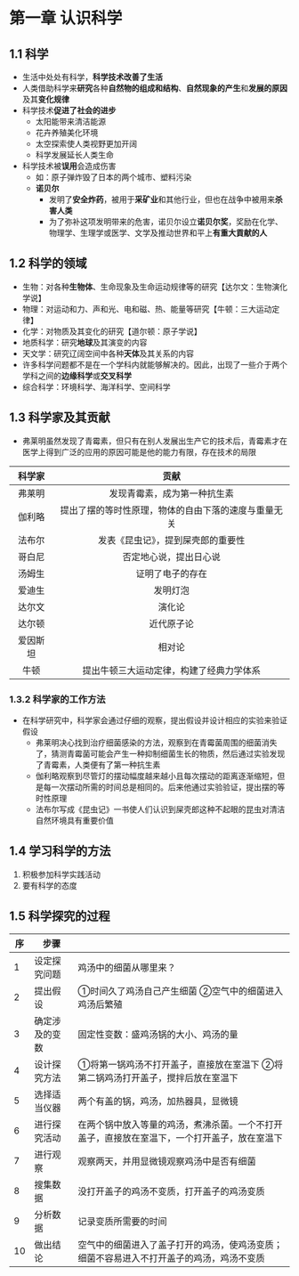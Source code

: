 # 第一章 认识科学

## 1.1 科学

- 生活中处处有科学，**科学技术改善了生活**
- 人类借助科学来**研究**各种**自然物的组成和结构**、**自然现象的产生**和**发展的原因**及其**变化规律**
- 科学技术**促进了社会的进步**
  - 太阳能带来清洁能源
  - 花卉养殖美化环境
  - 太空探索使人类视野更加开阔
  - 科学发展延长人类生命
- 科学技术被**误用**会造成伤害
  - 如：原子弹炸毁了日本的两个城市、塑料污染
  - **诺贝尔**
    - 发明了**安全炸药**，被用于**采矿业**和其他行业，但也在战争中被用来**杀害人类**
    - 为了弥补这项发明带来的危害，诺贝尔设立**诺贝尔奖**，奖励在化学、物理学、生理学或医学、文学及推动世界和平上**有重大貢献的人**

## 1.2 科学的领域

- 生物：对各种**生物体**、生命现象及生命运动规律等的研究【达尔文：生物演化学说】
- 物理：对运动和力、声和光、电和磁、热、能量等研究【牛顿：三大运动定律】
- 化学：对物质及其变化的研究【道尔顿：原子学说】
- 地质科学：研究**地球**及其演变的内容
- 天文学：研究辽阔空间中各种**天体**及其关系的内容
- 许多科学问题都不是在一个学科内就能够解决的。因此，出现了一些介于两个学科之间的**边缘科学**或**交叉科学**
- 综合科学：环境科学、海洋科学、空间科学

## 1.3 科学家及其贡献

- 弗莱明虽然发现了青霉素，但只有在别人发展出生产它的技术后，青霉素才在医学上得到广泛的应用的原因可能是他的能力有限，存在技术的局限

|  科学家  |                         贡献                         |
| :------: | :--------------------------------------------------: |
|  弗莱明  |             发现青霉素，成为第一种抗生素             |
|  伽利略  | 提出了摆的等时性原理，物体的自由下落的速度与重量无关 |
|  法布尔  |          发表《昆虫记》，提到屎壳郎的重要性          |
|  哥白尼  |                否定地心说，提出日心说                |
|  汤姆生  |                   证明了电子的存在                   |
|  爱迪生  |                       发明灯泡                       |
|  达尔文  |                        演化论                        |
|  达尔顿  |                      近代原子论                      |
| 爱因斯坦 |                        相对论                        |
|   牛顿   |       提出牛顿三大运动定律，构建了经典力学体系       |

### 1.3.2 科学家的工作方法

- 在科学研究中，科学家会通过仔细的观察，提出假设并设计相应的实验来验证假设
  - 弗莱明决心找到治疗细菌感染的方法，观察到在青霉菌周围的细菌消失了，猜测青霉菌可能会产生一种抑制细菌生长的物质，然后通过实验发现了青霉素，人类便有了第一种抗生素
  - 伽利略观察到尽管灯的摆动幅度越来越小且每次摆动的距离逐渐缩短，但是每一次摆动所需的时间总是相同的。后来他通过实验验证，提出摆的等时性原理
  - 法布尔写成《昆虫记》一书使人们认识到屎壳郎这种不起眼的昆虫对清洁自然环境具有重要价值

## 1.4 学习科学的方法

1. 积极参加科学实践活动
2. 要有科学的态度

## 1.5 科学探究的过程

| 序   | 步骤           |                                                              |
| ---- | -------------- | ------------------------------------------------------------ |
| 1    | 设定探究问题   | 鸡汤中的细菌从哪里来？                                       |
| 2    | 提出假设       | ①时间久了鸡汤自己产生细菌 ②空气中的细菌进入鸡汤后繁殖        |
| 3    | 确定涉及的变数 | 固定性变数：盛鸡汤锅的大小、鸡汤的量                         |
| 4    | 设计探究方法   | ①将第一锅鸡汤不打开盖子，直接放在室温下 ②将第二锅鸡汤打开盖子，搅拌后放在室温下 |
| 5    | 选择适当仪器   | 两个有盖的锅，鸡汤，加热器具，显微镜                         |
| 6    | 进行探究活动   | 在两个锅中放入等量的鸡汤，煮沸杀菌。一个不打开盖子，直接放在室温下，一个打开盖子，放在室温下 |
| 7    | 进行观察       | 观察两天，并用显微镜观察鸡汤中是否有细菌                     |
| 8    | 搜集数据       | 没打开盖子的鸡汤不变质，打开盖子的鸡汤变质                   |
| 9    | 分析数据       | 记录变质所需要的时间                                         |
| 10   | 做出结论       | 空气中的细菌进入了盖子打开的鸡汤，使鸡汤变质；细菌不容易进入不打开盖子的鸡汤，鸡汤不变质 |